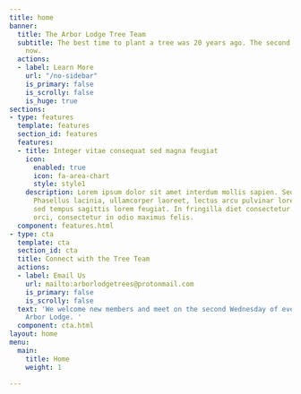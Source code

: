 ```yaml
---
title: home
banner:
  title: The Arbor Lodge Tree Team
  subtitle: The best time to plant a tree was 20 years ago. The second best time is
    now.
  actions:
  - label: Learn More
    url: "/no-sidebar"
    is_primary: false
    is_scrolly: false
    is_huge: true
sections:
- type: features
  template: features
  section_id: features
  features:
  - title: Integer vitae consequat sed magna feugiat
    icon:
      enabled: true
      icon: fa-area-chart
      style: style1
    description: Lorem ipsum dolor sit amet interdum mollis sapien. Sed ac risus.
      Phasellus lacinia, ullamcorper laoreet, lectus arcu pulvinar lorem ipsum interdum
      sed tempus sagittis lorem feugiat. In fringilla diet consectetur. Morbi libero
      orci, consectetur in odio maximus felis.
  component: features.html
- type: cta
  template: cta
  section_id: cta
  title: Connect with the Tree Team
  actions:
  - label: Email Us
    url: mailto:arborlodgetrees@protonmail.com
    is_primary: false
    is_scrolly: false
  text: 'We welcome new members and meet on the second Wednesday of every month in
    Arbor Lodge. '
  component: cta.html
layout: home
menu:
  main:
    title: Home
    weight: 1

---
```

